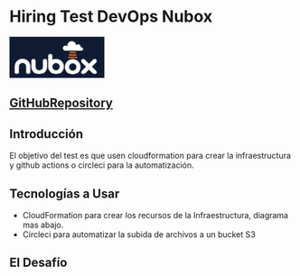 # Hiring Test DevOps Nubox
![Nubox!!!!](/img_nubox/nubox_img.png?raw=true "nubox")

## [GitHubRepository](https://github.com/CristianRodriguezANubox/devops-hiring-test)

## Introducción
El objetivo del test es que usen cloudformation para crear la infraestructura y github actions o circleci para la automatización.

## Tecnologías a Usar
- CloudFormation para crear los recursos de la Infraestructura, diagrama mas abajo.
- Circleci para automatizar la subida de archivos a un bucket S3

## El Desafío

